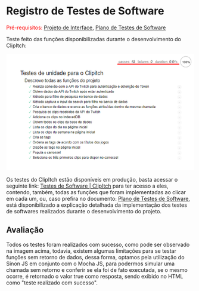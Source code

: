 # Registro de Testes de Software

<span style="color:red">Pré-requisitos: <a href="04-Projeto de Interface.md"> Projeto de Interface</a></span>, <a href="08-Plano de Testes de Software.md"> Plano de Testes de Software</a>

Teste feito das funções disponibilizadas durante o desenvolvimento do ClipItch:

![exemploTestes](img/executeTestes.png)

Os testes do ClipItch estão disponíveis em produção, basta acessar o seguinte link: 
[Testes de Software | ClipItch](https://clipitch.herokuapp.com/mocha/test/test.html) para ter acesso a eles, contendo, também, todas as funções que foram implementadas ao clicar em cada um, ou, caso prefira no documento: <a href="08-Plano de Testes de Software.md"> Plano de Testes de Software</a>, está disponibilizado a explicação detalhada da implementação dos testes de softwares realizados durante o desenvolvimento do projeto.

## Avaliação

Todos os testes foram realizados com sucesso, como pode ser observado na imagem acima, todavia, existem algumas limitações para se testar funções sem retorno de dados, dessa forma, optamos pela utilização do Sinon JS em conjunto com o Mocha JS, para podermos simular uma chamada sem retorno e conferir se ela foi de fato executada, se o mesmo ocorre, é retornado o valor true como resposta, sendo exibido no HTML como "teste realizado com sucesso".
